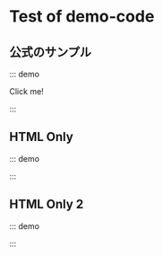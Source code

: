# Test of demo-code

## 公式のサンプル

::: demo
<div @click="onClick">Click me!</div>

<script>
export default {
  methods: {
    onClick: () => { window.alert(1) },
  },
}
</script>
:::

## HTML Only

::: demo
<html>
<head>
  <meta charset="UTF-8">
  <meta name="viewport" content="width=device-width, initial-scale=1.0">
  <script src="https://unpkg.com/shogi-player@0.0.386/dist/wc/production/shogi-player-wc.min.js"></script>
</head>
<body>
  <shogi-player-wc/>
</body>
</html>
:::

## HTML Only 2

::: demo
<head>
<script src="https://unpkg.com/shogi-player@0.0.386/dist/wc/production/shogi-player-wc.min.js"></script>
</head>
<shogi-player-wc/>
:::

